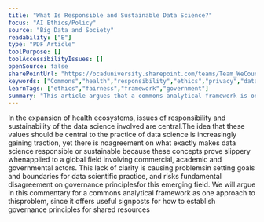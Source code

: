 ```yaml
---
title: "What Is Responsible and Sustainable Data Science?"
focus: "AI Ethics/Policy"
source: "Big Data and Society"
readability: ["E"]
type: "PDF Article"
toolPurpose: []
toolAccessibilityIssues: []
openSource: false
sharePointUrl: "https://ocaduniversity.sharepoint.com/teams/Team_WeCount/Shared%20Documents/Resources%20and%20Tools/Literature%20(curated)/What%20is%20responsible%20and%20sustainable%20data%20science.pdf"
keywords: ["Commons","health","responsibility","ethics","privacy","data protection"]
learnTags: ["ethics","fairness","framework","government"]
summary: "This article argues that a commons analytical framework is one approach to determining what makes data science responsible or sustainable, since it offers useful signposts for how to establish governance principles for shared resources. "
---
```

In the expansion of health ecosystems, issues of responsibility and sustainability of the data science involved are central.The idea that these values should be central to the practice of data science is increasingly gaining traction, yet there is noagreement on what exactly makes data science responsible or sustainable because these concepts prove slippery whenapplied to a global field involving commercial, academic and governmental actors. This lack of clarity is causing problemsin setting goals and boundaries for data scientific practice, and risks fundamental disagreement on governance principlesfor this emerging field. We will argue in this commentary for a commons analytical framework as one approach to thisproblem, since it offers useful signposts for how to establish governance principles for shared resources
